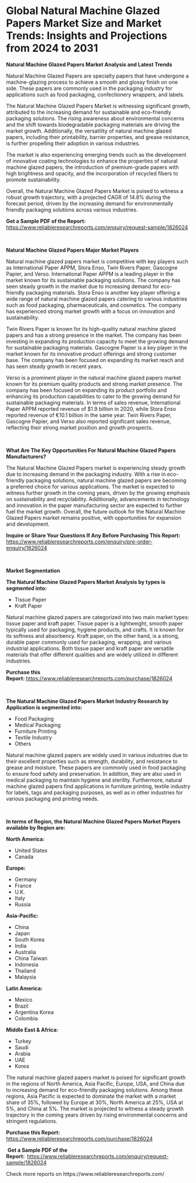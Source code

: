 <p><h1>Global Natural Machine Glazed Papers Market Size and Market Trends: Insights and Projections from 2024 to 2031</h1></p><p><strong>Natural Machine Glazed Papers Market Analysis and Latest Trends</strong></p>
<p><p>Natural Machine Glazed Papers are specialty papers that have undergone a machine-glazing process to achieve a smooth and glossy finish on one side. These papers are commonly used in the packaging industry for applications such as food packaging, confectionery wrappers, and labels.</p><p>The Natural Machine Glazed Papers Market is witnessing significant growth, attributed to the increasing demand for sustainable and eco-friendly packaging solutions. The rising awareness about environmental concerns and the shift towards biodegradable packaging materials are driving the market growth. Additionally, the versatility of natural machine glazed papers, including their printability, barrier properties, and grease resistance, is further propelling their adoption in various industries.</p><p>The market is also experiencing emerging trends such as the development of innovative coating technologies to enhance the properties of natural machine glazed papers, the introduction of premium-grade papers with high brightness and opacity, and the incorporation of recycled fibers to promote sustainability.</p><p>Overall, the Natural Machine Glazed Papers Market is poised to witness a robust growth trajectory, with a projected CAGR of 14.8% during the forecast period, driven by the increasing demand for environmentally friendly packaging solutions across various industries.</p></p>
<p><strong>Get a Sample PDF of the Report:&nbsp;</strong> <a href="https://www.reliableresearchreports.com/enquiry/request-sample/1826024">https://www.reliableresearchreports.com/enquiry/request-sample/1826024</a></p>
<p>&nbsp;</p>
<p><strong>Natural Machine Glazed Papers Major Market Players</strong></p>
<p><p>Natural machine glazed papers market is competitive with key players such as International Paper APPM, Stora Enso, Twin Rivers Paper, Gascogne Papier, and Verso. International Paper APPM is a leading player in the market known for its sustainable packaging solutions. The company has seen steady growth in the market due to increasing demand for eco-friendly packaging materials. Stora Enso is another key player offering a wide range of natural machine glazed papers catering to various industries such as food packaging, pharmaceuticals, and cosmetics. The company has experienced strong market growth with a focus on innovation and sustainability.</p><p>Twin Rivers Paper is known for its high-quality natural machine glazed papers and has a strong presence in the market. The company has been investing in expanding its production capacity to meet the growing demand for sustainable packaging materials. Gascogne Papier is a key player in the market known for its innovative product offerings and strong customer base. The company has been focused on expanding its market reach and has seen steady growth in recent years.</p><p>Verso is a prominent player in the natural machine glazed papers market known for its premium quality products and strong market presence. The company has been focused on expanding its product portfolio and enhancing its production capabilities to cater to the growing demand for sustainable packaging materials. In terms of sales revenue, International Paper APPM reported revenue of $1.9 billion in 2020, while Stora Enso reported revenue of €10.1 billion in the same year. Twin Rivers Paper, Gascogne Papier, and Verso also reported significant sales revenue, reflecting their strong market position and growth prospects.</p></p>
<p>&nbsp;</p>
<p><strong>What Are The Key Opportunities For Natural Machine Glazed Papers Manufacturers?</strong></p>
<p><p>The Natural Machine Glazed Papers market is experiencing steady growth due to increasing demand in the packaging industry. With a rise in eco-friendly packaging solutions, natural machine glazed papers are becoming a preferred choice for various applications. The market is expected to witness further growth in the coming years, driven by the growing emphasis on sustainability and recyclability. Additionally, advancements in technology and innovation in the paper manufacturing sector are expected to further fuel the market growth. Overall, the future outlook for the Natural Machine Glazed Papers market remains positive, with opportunities for expansion and development.</p></p>
<p><strong>Inquire or Share Your Questions If Any Before Purchasing This Report:</strong> <a href="https://www.reliableresearchreports.com/enquiry/pre-order-enquiry/1826024">https://www.reliableresearchreports.com/enquiry/pre-order-enquiry/1826024</a></p>
<p>&nbsp;</p>
<p><strong>Market Segmentation</strong></p>
<p><strong>The Natural Machine Glazed Papers Market Analysis by types is segmented into:</strong></p>
<p><ul><li>Tissue Paper</li><li>Kraft Paper</li></ul></p>
<p><p>Natural machine glazed papers are categorized into two main market types: tissue paper and kraft paper. Tissue paper is a lightweight, smooth paper typically used for packaging, hygiene products, and crafts. It is known for its softness and absorbency. Kraft paper, on the other hand, is a strong, durable paper commonly used for packaging, wrapping, and various industrial applications. Both tissue paper and kraft paper are versatile materials that offer different qualities and are widely utilized in different industries.</p></p>
<p><strong>Purchase this Report:&nbsp;</strong><a href="https://www.reliableresearchreports.com/purchase/1826024">https://www.reliableresearchreports.com/purchase/1826024</a></p>
<p>&nbsp;</p>
<p><strong>The Natural Machine Glazed Papers Market Industry Research by Application is segmented into:</strong></p>
<p><ul><li>Food Packaging</li><li>Medical Packaging</li><li>Furniture Printing</li><li>Textile Industry</li><li>Others</li></ul></p>
<p><p>Natural machine glazed papers are widely used in various industries due to their excellent properties such as strength, durability, and resistance to grease and moisture. These papers are commonly used in food packaging to ensure food safety and preservation. In addition, they are also used in medical packaging to maintain hygiene and sterility. Furthermore, natural machine glazed papers find applications in furniture printing, textile industry for labels, tags and packaging purposes, as well as in other industries for various packaging and printing needs.</p></p>
<p>&nbsp;</p>
<p><strong>In terms of Region, the Natural Machine Glazed Papers Market Players available by Region are:</strong></p>
<p>
    <p> <strong> North America: </strong>
        <ul>
            <li>United States</li>
            <li>Canada</li>
        </ul>
        </p> 
    <p> <strong> Europe: </strong>
        <ul>
            <li>Germany</li>
            <li>France</li>
            <li>U.K.</li>
            <li>Italy</li>
            <li>Russia</li>
        </ul>
        </p> 
    <p> <strong> Asia-Pacific: </strong>
        <ul>
            <li>China</li>
            <li>Japan</li>
            <li>South Korea</li>
            <li>India</li>
            <li>Australia</li>
            <li>China Taiwan</li>
            <li>Indonesia</li>
            <li>Thailand</li>
            <li>Malaysia</li>
        </ul>
        </p> 
    <p> <strong> Latin America: </strong>
        <ul>
            <li>Mexico</li>
            <li>Brazil</li>
            <li>Argentina Korea</li>
            <li>Colombia</li>
        </ul>
        </p> 
    <p> <strong> Middle East & Africa: </strong>
        <ul>
            <li>Turkey</li>
            <li>Saudi</li>
            <li>Arabia</li>
            <li>UAE</li>
            <li>Korea</li>
        </ul>
    </p>
    </p>
<p><p>The natural machine glazed papers market is poised for significant growth in the regions of North America, Asia Pacific, Europe, USA, and China due to increasing demand for eco-friendly packaging solutions. Among these regions, Asia Pacific is expected to dominate the market with a market share of 35%, followed by Europe at 30%, North America at 25%, USA at 5%, and China at 5%. The market is projected to witness a steady growth trajectory in the coming years driven by rising environmental concerns and stringent regulations.</p></p>
<p><strong>Purchase this Report: </strong><a href="https://www.reliableresearchreports.com/purchase/1826024">https://www.reliableresearchreports.com/purchase/1826024</a></p>
<p>&nbsp;<strong>Get a Sample PDF of the Report:&nbsp;&nbsp;</strong><a href="https://www.reliableresearchreports.com/enquiry/request-sample/1826024">https://www.reliableresearchreports.com/enquiry/request-sample/1826024</a></p>
<p><strong></strong></p>
<p>Check more reports on https://www.reliableresearchreports.com/</p>